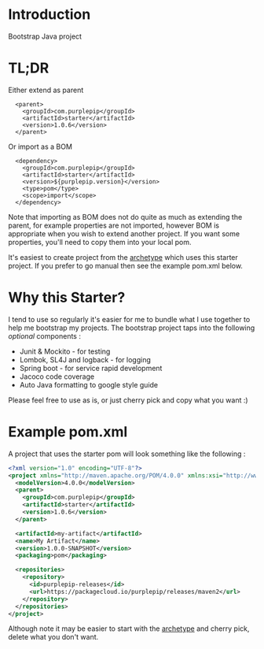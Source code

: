 # Introduction

Bootstrap Java project

# TL;DR

Either extend as parent

      <parent>
        <groupId>com.purplepip</groupId>
        <artifactId>starter</artifactId>
        <version>1.0.6</version>
      </parent>

Or import as a BOM

      <dependency>
        <groupId>com.purplepip</groupId>
        <artifactId>starter</artifactId>
        <version>${purplepip.version}</version>
        <type>pom</type>
        <scope>import</scope>
      </dependency>
      
Note that importing as BOM does not do quite as much as extending the parent,
for example properties are not imported, however BOM is appropriate when
you wish to extend another project.  If you want some properties, you'll need
to copy them into your local pom.

It's easiest to create project from the [archetype](https://github.com/purplepip/archetype)
which uses this starter project.  If you prefer to go manual then see the 
example pom.xml below.

# Why this Starter?

I tend to use so regularly it's easier for me to bundle what I use together
to help me bootstrap my projects.   The bootstrap project taps into the
following *optional* components :

* Junit & Mockito - for testing
* Lombok, SL4J and logback - for logging
* Spring boot - for service rapid development
* Jacoco code coverage
* Auto Java formatting to google style guide

Please feel free to use as is, or just cherry pick and copy what you 
want :)

# Example pom.xml

A project that uses the starter pom will look something like the following :
```xml
<?xml version="1.0" encoding="UTF-8"?>
<project xmlns="http://maven.apache.org/POM/4.0.0" xmlns:xsi="http://www.w3.org/2001/XMLSchema-instance" xsi:schemaLocation="http://maven.apache.org/POM/4.0.0 http://maven.apache.org/xsd/maven-4.0.0.xsd">
  <modelVersion>4.0.0</modelVersion>
  <parent>
    <groupId>com.purplepip</groupId>
    <artifactId>starter</artifactId>
    <version>1.0.6</version>
  </parent>

  <artifactId>my-artifact</artifactId>
  <name>My Artifact</name>
  <version>1.0.0-SNAPSHOT</version>
  <packaging>pom</packaging>

  <repositories>
    <repository>
      <id>purplepip-releases</id>
      <url>https://packagecloud.io/purplepip/releases/maven2</url>
    </repository>
  </repositories>
</project>
```

Although note it may be easier to start with the 
[archetype](https://github.com/purplepip/archetype)
and cherry pick, delete what you don't want.
